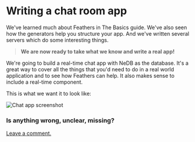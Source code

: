 # Writing a chat room app

We've learned much about Feathers in The Basics guide.
We've also seen how the generators help you structure your app.
And we've written several servers which do some interesting things.

> **We are now ready to take what we know and write a real app!**

We're going to build a real-time chat app with NeDB as the database.
It's a great way to cover all the things that you'd need to do in a real world application
and to see how Feathers can help.
It also makes sense to include a real-time component.

This is what we want it to look like:

![Chat app screenshot](./assets/chat-screenshot.gif)

### Is anything wrong, unclear, missing?
[Leave a comment.](https://github.com/feathersjs/feathers-guide/issues/new?title=Comment:Chat-Readme&body=Comment:Chat-Readme)

